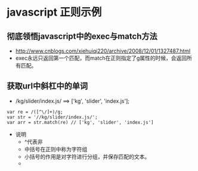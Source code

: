 # javascript 正则示例

## 彻底领悟javascript中的exec与match方法
* <http://www.cnblogs.com/xiehuiqi220/archive/2008/12/01/1327487.html>
* exec永远只返回第一个匹配，而match在正则指定了g属性的时候，会返回所有匹配。

## 获取url中斜杠中的单词
* /kg/slider/index.js/ ==> ['kg', 'slider', 'index.js'];
```
var re = /([^\/]+)/g;
var str = '//kg/slider/index.js/';
var arr = str.match(re) // ['kg', 'slider', 'index.js']
```
* 说明
	- ^代表非
	- 中括号在正则中称为字符组
	- 小括号的作用是对字符进行分组，并保存匹配的文本。
	- 